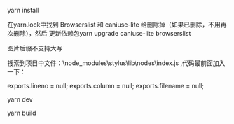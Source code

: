 yarn install



在yarn.lock中找到 Browserslist 和 caniuse-lite 给删除掉（如果已删除，不用再次删除），然后 更新依赖包yarn upgrade caniuse-lite browserslist

图片后缀不支持大写

搜索到项目中文件：\node_modules\stylus\lib\nodes\index.js ,代码最前面加入一下：

exports.lineno = null;
exports.column = null;
exports.filename = null;



yarn dev

yarn build







